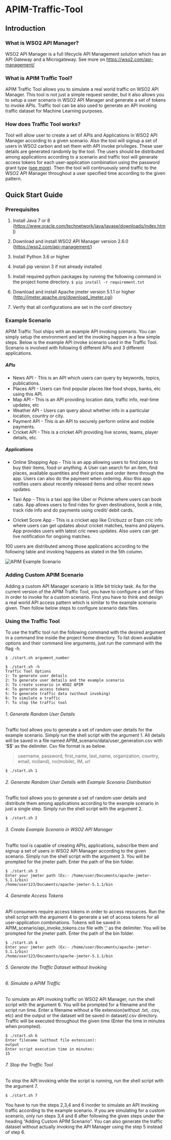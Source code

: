 # APIM-Traffic-Tool

## Introduction

### What is WSO2 API Manager?

WSO2 API Manager is a full lifecycle API Management solution which has an API Gateway and a Microgateway. See more on https://wso2.com/api-management/

### What is APIM Traffic Tool?
APIM Traffic Tool allows you to simulate a real world traffic on WSO2 API Manager. This tool is not just a simple request sender, but it also allows you to setup a user scenario in WSO2 API Manager and generate a set of tokens to invoke APIs. Traffic tool can be also used to generate an API invoking traffic dataset for Machine Learning purposes.

### How does Traffic Tool works?
Tool will allow user to create a set of APIs and Applications in WSO2 API Manager according to a given scenario. Also the tool will signup a set of users in WSO2 carbon and set them with API invoke privileges. These user details are generated randomly by the tool. The users should be distributed among applications according to a scenario and traffic tool will generate access tokens for each user-application combination using the password grant type ([see more](https://docs.wso2.com/display/AM260/Password+Grant)). Then the tool will continuously send traffic to the WSO2 API Manager throughout a user specified time according to the given pattern.


## Quick Start Guide

### Prerequisites
1. Install Java 7 or 8 (https://www.oracle.com/technetwork/java/javase/downloads/index.html)

1. Download and install WSO2 API Manager version 2.6.0 (https://wso2.com/api-management/)

1. Install Python 3.6 or higher

1. Install pip version 3 if not already installed

1. Install required python packages by running the following command in the project home directory.
`$ pip install -r requirement.txt`

1. Download and install Apache jmeter version 5.1.1 or higher (http://jmeter.apache.org/download_jmeter.cgi)

1. Verify that all configurations are set in the conf directory


### Example Scenario
APIM Traffic Tool ships with an example API invoking scenario. You can simply setup the environment and let the invoking happen in a few simple steps. Below is the example API invoke scenario used in the Traffic Tool.
Scenario is involved with following 6 different APIs and 3 different applications.

##### APIs
* News API - This is an API which users can query by keywords, topics, publications.
* Places API - Users can find popular places like food shops, banks, etc using this API.
* Map API - This is an API providing location data, traffic info, real-time updates, etc
* Weather API - Users can query about whether info in a particular location, country or city.
* Payment API - This is an API to securely perform online and mobile payments.
* Cricket API - This is a cricket API providing live scores, teams, player details, etc.

##### Applications
* Online Shopping App - This is an app allowing users to find places to buy their items, food or anything. A User can search for an item, find places, available quantities and their prices and order items through the app. Users can also do the payment when ordering. Also this app notifies users about recently released items and other recent news updates.

* Taxi App - This is a taxi app like Uber or Pickme where users can book cabs. App allows users to find rides for given destinations, book a ride, track ride info and do payments using credit/ debit cards.

* Cricket Score App - This is a cricket app like Cricbuzz or Espn cric info where users can get updates about cricket matches, teams and players. App provides users with latest cric news updates. Also users can get live notification for ongoing matches.

100 users are distributed among those applications according to the following table and invoking happens as stated in the 5th column.

![APIM Example Scenario](/images/APIM_scenario.png)


### Adding Custom APIM Scenario
Adding a custom API Manager scenario is little bit tricky task. As for the current version of the APIM Traffic Tool, you have to configure a set of files in order to invoke for a custom scenario. First you have to think and design a real world API access pattern which is similar to the example scenario given. Then follow below steps to configure scenario data files.


### Using the Traffic Tool
To use the traffic tool run the following command with the desired argument in a command line inside the project home directory. To list down available options and their command line arguments, just run the command with the flag -h.

`$ ./start.sh argument_number`

```
$ ./start.sh -h
Traffic Tool Options
1: To generate user details
2: To generate user details and the example scenario
3: To create scenario in WSO2 APIM
4: To generate access tokens
5: To generate traffic data (without invoking)
6: To simulate a traffic
7: To stop the traffic tool
```

###### 1. Generate Random User Details
Traffic tool allows you to generate a set of random user details for the example scenario. Simply run the shell script with the argument 1. All details will be saved in a file named APIM_scenario/data/user_generation.csv with ‘$$’ as the delimiter. Csv file format is as below.
> username, password, first_name, last_name, organization, country, email, no(land), no(mobile), IM, url

`$ ./start.sh 1`

###### 2. Generate Random User Details with Example Scenario Distribution
Traffic tool allows you to generate a set of random user details and distribute them among applications according to the example scenario in just a single step. Simply run the shell script with the argument 2.

`$ ./start.sh 2`

###### 3. Create Example Scenario in WSO2 API Manager
Traffic tool is capable of creating APIs, applications, subscribe them and signup a set of users in WSO2 API Manager according to the given scenario. Simply run the shell script with the argument 3. You will be prompted for the jmeter path. Enter the path of the bin folder.

```
$ ./start.sh 3
Enter your jmeter path (Ex:- /home/user/Documents/apache-jmeter-5.1.1/bin)
/home/user123/Documents/apache-jmeter-5.1.1/bin
```

###### 4. Generate Access Tokens
API consumers require access tokens in order to access resources. Run the shell script with the argument 4 to generate a set of access tokens for all user-application combinations. Tokens will be saved in APIM_scenario/api_invoke_tokens.csv file with ‘,’ as the delimiter. You will be prompted for the jmeter path. Enter the path of the bin folder.

```
$ ./start.sh 4
Enter your jmeter path (Ex:- /home/user/Documents/apache-jmeter-5.1.1/bin)
/home/user123/Documents/apache-jmeter-5.1.1/bin
```

###### 5. Generate the Traffic Dataset without Invoking
##

###### 6. Simulate a APIM Traffic
To simulate an API invoking traffic on WSO2 API Manager, run the shell script with the argument 6. You will be prompted for a filename and the script run time. Enter a filename without a file extension(without .txt, .csv, etc) and the output or the dataset will be saved in dataset/<filename>.csv directory. Traffic will be executed throughout the given time (Enter the time in minutes when prompted).

```
$ ./start.sh 6
Enter filename (without file extension):
output
Enter script execution time in minutes:
15
```

###### 7. Stop the Traffic Tool
To stop the API invoking while the script is running, run the shell script with the argument 7.

`$ ./start.sh 7`

You have to run the steps 2,3,4 and 6 inorder to simulate an API invoking traffic according to the example scenario. If you are simulating for a custom scenario, only run steps 3,4 and 6 after following the given steps under the heading “Adding Custom APIM Scenario”. You can also generate the traffic dataset without actually invoking the API Manager using the step 5 instead of step 6.
